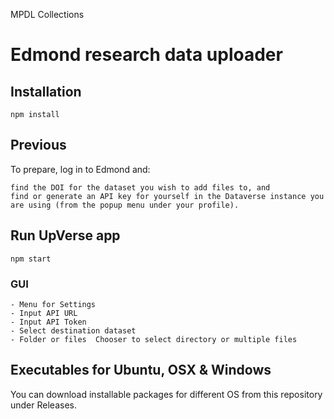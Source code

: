 MPDL Collections

# Edmond research data uploader

## Installation

    npm install


## Previous

To prepare, log in to Edmond and:

    find the DOI for the dataset you wish to add files to, and
    find or generate an API key for yourself in the Dataverse instance you are using (from the popup menu under your profile).


## Run UpVerse app

    npm start	

### GUI	
    - Menu for Settings		
    - Input API URL	
    - Input API Token	
    - Select destination dataset
    - Folder or files  Chooser to select directory or multiple files

## Executables for Ubuntu, OSX & Windows

You can download installable packages for different OS from this repository under Releases.
